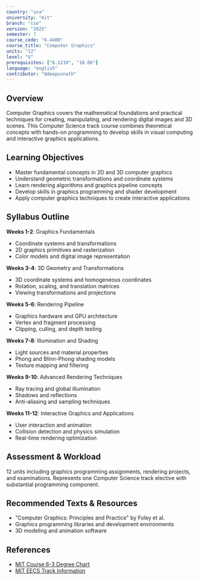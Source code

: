 ```yaml
---
country: "usa"
university: "mit"
branch: "cse"
version: "2025"
semester: 7
course_code: "6.4400"
course_title: "Computer Graphics"
units: "12"
level: "U"
prerequisites: ["6.1210", "18.06"]
language: "english"
contributor: "@deepusnath"
---
```


## Overview

Computer Graphics covers the mathematical foundations and practical techniques for creating, manipulating, and rendering digital images and 3D scenes. This Computer Science track course combines theoretical concepts with hands-on programming to develop skills in visual computing and interactive graphics applications.

## Learning Objectives

- Master fundamental concepts in 2D and 3D computer graphics
- Understand geometric transformations and coordinate systems
- Learn rendering algorithms and graphics pipeline concepts
- Develop skills in graphics programming and shader development
- Apply computer graphics techniques to create interactive applications

## Syllabus Outline

**Weeks 1-2**: Graphics Fundamentals
- Coordinate systems and transformations
- 2D graphics primitives and rasterization
- Color models and digital image representation

**Weeks 3-4**: 3D Geometry and Transformations
- 3D coordinate systems and homogeneous coordinates
- Rotation, scaling, and translation matrices
- Viewing transformations and projections

**Weeks 5-6**: Rendering Pipeline
- Graphics hardware and GPU architecture
- Vertex and fragment processing
- Clipping, culling, and depth testing

**Weeks 7-8**: Illumination and Shading
- Light sources and material properties
- Phong and Blinn-Phong shading models
- Texture mapping and filtering

**Weeks 9-10**: Advanced Rendering Techniques
- Ray tracing and global illumination
- Shadows and reflections
- Anti-aliasing and sampling techniques

**Weeks 11-12**: Interactive Graphics and Applications
- User interaction and animation
- Collision detection and physics simulation
- Real-time rendering optimization

## Assessment & Workload

12 units including graphics programming assignments, rendering projects, and examinations. Represents one Computer Science track elective with substantial programming component.

## Recommended Texts & Resources

- "Computer Graphics: Principles and Practice" by Foley et al.
- Graphics programming libraries and development environments
- 3D modeling and animation software

## References

- [MIT Course 6-3 Degree Chart](https://catalog.mit.edu/degree-charts/computer-science-engineering-course-6-3/)
- [MIT EECS Track Information](https://catalog.mit.edu/degree-charts/electrical-engineering-computer-science-tracks/)
